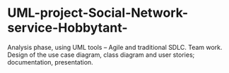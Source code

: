 # UML-project-Social-Network-service-Hobbytant-
Analysis phase, using UML tools – Agile and traditional SDLC. Team work. Design of the use case diagram, class diagram and user stories; documentation, presentation. 
